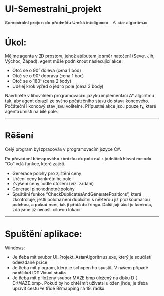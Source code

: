 # UI-Semestralni_projekt
Semestrální projekt do předmětu Umělá inteligence - A-star algoritmus

# Úkol:
Mějme agenta v 2D prostoru, jehož atributem je směr natočení (Sever, Jih, Východ, Západ). Agent může podniknout následující akce:
- Otoč se o 90° doleva (cena 1 bod)
- Otoč se o 90° doprava (cena 1 bod)
- Otoč se o 180° (cena 2 body)
- Udělej krok vpřed o jedno pole (cena 3 body)

Navrhněte v libovolném programovacím jazyku implementaci A* algoritmu tak, aby agent dorazil ze svého počátečního stavu do stavu koncového. Počáteční i koncový stav jsou volitelné. Přípustné akce jsou pouze ty, které agenta umístí na bílé pole.
**********
# Rěšení
Celý program byl zpracován v programovacím jazyce C#. 

Po převedení bitmapového obrázku do pole nul a jedniček hlavní metoda “Go“ volá funkce, které zajistí.
- Generace polohy pro zjištění ceny
- Určení ceny konkrétního pole
- Zvýšení ceny podle otočení (viz. zadání)
- Generaci plnohodnotné polohy
- Spuštění funkce “CheckDuplicatesAndGeneratePositions“, která zkontroluje, jestli poloha není duplicitní s některou již prozkoumanou polohou, a pokud není, tak jí přidá do fringe. Další její účel je kontrola, zda jsme již nenašli cílovou lokaci.

*****************************
# Spuštění aplikace:
Windows:
- Je třeba mít soubor UI_Projekt_AstarAlgoritmus.exe, který je součástí odevzdané práce
- Je třeba mít program, který je schopen ho spustit. V našem případě například IDE Visual studio
- Je třeba mít přiložený soubor MAZE.bmp uložený na disku D ( D:\MAZE.bmp). Pokud by ho chtěl mít uživatel uložen jinde, je třeba upravit cestu ve třídě Bitmapping na 19. řádku.
